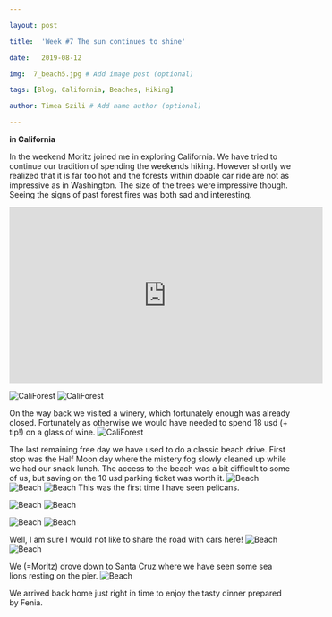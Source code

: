 ```yaml
---

layout: post

title:  'Week #7 The sun continues to shine'

date:   2019-08-12

img:  7_beach5.jpg # Add image post (optional)

tags: [Blog, California, Beaches, Hiking]

author: Timea Szili # Add name author (optional)

---
```


**in California**

In the weekend Moritz joined me in exploring California. We have tried to continue our tradition of spending the weekends hiking. However shortly we realized that it is far too hot and the forests within doable car ride are not as impressive as in Washington. The size of the trees were impressive though. Seeing the signs of past forest fires was both sad and interesting.

<iframe width="560" height="315" src="https://www.youtube.com/embed/6BjFrspFmHU" frameborder="0" allow="accelerometer; autoplay; encrypted-media; gyroscope; picture-in-picture" allowfullscreen></iframe>

![CaliForest]({{site.baseurl}}/assets/img/7_hike2.jpg) 
![CaliForest]({{site.baseurl}}/assets/img/7_hike3.jpg)

On the way back we visited a winery, which fortunately enough was already closed. Fortunately as otherwise we would have needed to spend 18 usd (+ tip!) on a glass of wine.
![CaliForest]({{site.baseurl}}/assets/img/7_hike4.jpg)

The last remaining free day we have used to do a classic beach drive. First stop was the Half Moon day where the mistery fog slowly cleaned up while we had our snack lunch. The access to the beach was a bit difficult to some of us, but saving on the 10 usd parking ticket was worth it. 
![Beach]({{site.baseurl}}/assets/img/7_beach1.jpg) 
![Beach]({{site.baseurl}}/assets/img/7_beach4.jpg) 
![Beach]({{site.baseurl}}/assets/img/7_beachF.jpg)
This was the first time I have seen pelicans.

![Beach]({{site.baseurl}}/assets/img/7_pelican.jpg) 
![Beach]({{site.baseurl}}/assets/img/7_beach8.jpg) 

![Beach]({{site.baseurl}}/assets/img/7_beach7.jpg)
![Beach]({{site.baseurl}}/assets/img/7_beach3.jpg)

Well, I am sure I would not like to share the road with cars here!
![Beach]({{site.baseurl}}/assets/img/7_beach9.jpg)
![Beach]({{site.baseurl}}/assets/img/7_beach10.jpg)


We (=Moritz) drove down to Santa Cruz where we have seen some sea lions resting on the pier.
![Beach]({{site.baseurl}}/assets/img/7_SeaL.jpg)

We arrived back home just right in time to enjoy the tasty dinner prepared by Fenia.
